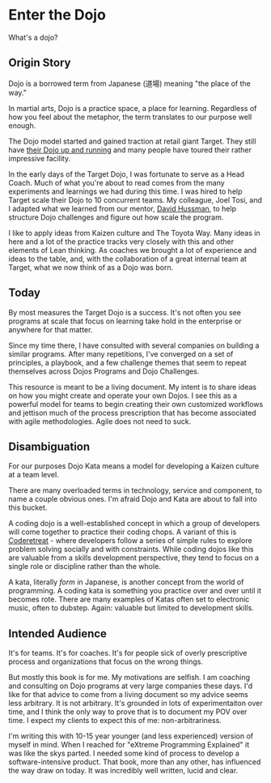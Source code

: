 # Enter the Dojo

What's a dojo?

## Origin Story

Dojo is a borrowed term from Japanese (道場) meaning "the place of the way." 

In martial arts, Dojo is a practice space, a place for learning. Regardless of how you feel about the metaphor, the term translates to our purpose well enough.

The Dojo model started and gained traction at retail giant Target. They still have [their Dojo up and running](#) and many people have toured their rather impressive facility. 

In the early days of the Target Dojo, I was fortunate to serve as a Head Coach. Much of what you're about to read comes from the many experiments and learnings we had during this time. I was hired to help Target scale their Dojo to 10 concurrent teams. My colleague, Joel Tosi, and I adapted what we learned from our mentor, [David Hussman](https://www.notion.so/0c18b781-9544-4f09-9866-b3c29a0673ba), to help structure Dojo challenges and figure out how scale the program. 

I like to apply ideas from Kaizen culture and The Toyota Way. Many ideas in here and a lot of the practice tracks very closely with this and other elements of Lean thinking. As coaches we brought a lot of experience and ideas to the table, and, with the collaboration of a great internal team at Target, what we now think of as a Dojo was born.

## Today

By most measures the Target Dojo is a success. It's not often you see programs at scale that focus on learning take hold in the enterprise or anywhere for that matter. 

Since my time there, I have consulted with several companies on building a similar programs. After many repetitions, I've converged on a set of principles, a playbook, and a few challenge themes that seem to repeat themselves across Dojos Programs and Dojo Challenges. 

This resource is meant to be a living document. My intent is to share ideas on how you might create and operate your own Dojos. I see this as a powerful model for teams to begin creating their own customized workflows and jettison much of the process prescription that has become associated with agile methodologies. Agile does not need to suck.

## Disambiguation

For our purposes Dojo Kata means a model for developing a Kaizen culture at a team level.

There are many overloaded terms in technology, service and component, to name a couple obvious ones. I'm afraid Dojo and Kata are about to fall into this bucket.

A coding dojo is a well-established concept in which a group of developers will come together to practice their coding chops. A variant of this is [Coderetreat](https://www.notion.so/d01f7f4c-f3a2-448b-a545-58885a22d6a5) - where developers follow a series of simple rules to explore problem solving socially and with constraints. While coding dojos like this are valuable from a skills development perspective, they tend to focus on a single role or discipline rather than the whole. 

A kata, literally *form* in Japanese, is another concept from the world of programming. A coding kata is something you practice over and over until it becomes rote. There are many examples of Katas often set to electronic music, often to dubstep. Again: valuable but limited to development skills.

## Intended Audience
It's for teams. It's for coaches. It's for people sick of overly prescriptive process and organizations that focus on the wrong things. 

But mostly this book is for me. My motivations are selfish. I am coaching and consulting on Dojo programs at very large companies these days. I'd like for that advice to come from a living document so my advice seems less arbitrary. It is not arbitrary. It's grounded in lots of experimentaiton over time, and I think the only way to prove that is to document my POV over time. I expect my clients to expect this of me: non-arbitrariness.

I'm writing this with 10-15 year younger (and less experienced) version of myself in mind. When I reached for "eXtreme Programming Explained" it was like the skys parted. I needed some kind of process to develop a software-intensive product. That book, more than any other, has influenced the way draw on today. It was incredibly well written, lucid and clear.



